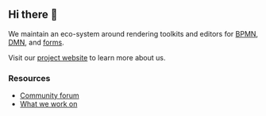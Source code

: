 ## Hi there 👋

We maintain an eco-system around rendering toolkits and editors for [BPMN](https://github.com/bpmn-io/bpmn-js), [DMN](https://github.com/bpmn-io/dmn-js), and [forms](https://github.com/bpmn-io/form-js). 

Visit our [project website](https://bpmn.io/) to learn more about us. 


### Resources

* [Community forum](https://forum.bpmn.io/)
* [What we work on](https://tasks.bpmn.io/)
